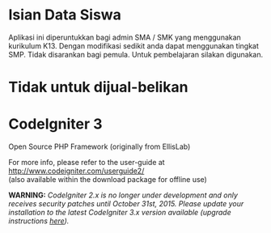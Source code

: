 # Isian Data Siswa
Aplikasi ini diperuntukkan bagi admin SMA / SMK yang menggunakan kurikulum K13. Dengan modifikasi sedikit anda dapat menggunakan tingkat SMP.
Tidak disarankan bagi pemula. Untuk pembelajaran silakan digunakan.
# Tidak untuk dijual-belikan

# CodeIgniter 3
Open Source PHP Framework (originally from EllisLab)

For more info, please refer to the user-guide at http://www.codeigniter.com/userguide2/  
(also available within the download package for offline use)

**WARNING:** *CodeIgniter 2.x is no longer under development and only receives security patches until October 31st, 2015.
Please update your installation to the latest CodeIgniter 3.x version available
(upgrade instructions [here](http://www.codeigniter.com/userguide3/installation/upgrade_300.html)).*
